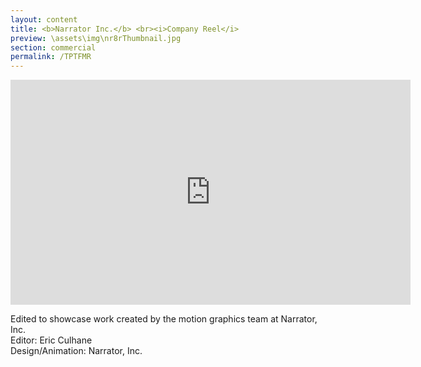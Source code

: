 ```yaml
---
layout: content
title: <b>Narrator Inc.</b> <br><i>Company Reel</i>
preview: \assets\img\nr8rThumbnail.jpg
section: commercial
permalink: /TPTFMR
---
```



<body><center><iframe src="https://player.vimeo.com/video/665064600?h=b9ed22c0cf&title=0&byline=0&portrait=0" width="640" height="360" frameborder="0" allow="autoplay; fullscreen; picture-in-picture" allowfullscreen></iframe></center></body>


Edited to showcase work created by the motion graphics team at Narrator, Inc.<br>
Editor: Eric Culhane<br>
Design/Animation: Narrator, Inc.